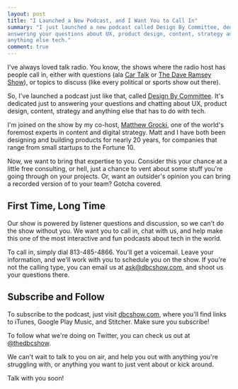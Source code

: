 ```yaml
---
layout: post
title: "I Launched a New Podcast, and I Want You to Call In"
summary: "I just launched a new podcast called Design By Committee, dedicated to
answering your questions about UX, product design, content, strategy and
anything else tech."
comment: true
---
```


I've always loved talk radio. You know, the shows where the radio host has
people call in, either with questions (ala [Car Talk][cartalk] or [The Dave Ramsey
Show][dave]), or topics to discuss (like every political or sports show out
there).

So, I've launched a podcast just like that, called [Design By Committee][dbc].
It's dedicated just to answering your questions and chatting about UX, product
design, content, strategy and anything else that has to do with tech. 

I'm joined on the show by my co-host, [Matthew Grocki][matt], one of the world's
foremost experts in content and digital strategy. Matt and I have both been
designing and building products for nearly 20 years, for companies that range
from small startups to the Fortune 10.

Now, we want to bring that expertise to you. Consider this your chance at a
little free consulting, or hell, just a chance to vent about some stuff you're
going through on your projects. Or, want an outsider's opinion you can bring a
recorded version of to your team? Gotcha covered.

## First Time, Long Time

Our show is powered by listener questions and discussion, so we can't do the
show without you. We want you to call in, chat with us, and help make this one
of the most interactive and fun podcasts about tech in the world.

To call in, simply dial 813-485-4866. You'll get a voicemail. Leave your
information, and we'll work with you to schedule you on the show. If you're not
the calling type, you can email us at [ask@dbcshow.com](mailto:ask@dbcshow.com),
and shoot us your questions there.

## Subscribe and Follow

To subscribe to the podcast, just visit [dbcshow.com][dbc], where you'll find
links to iTunes, Google Play Music, and Stitcher. Make sure you subscribe!

To follow what we're doing on Twitter, you can check us out at
[@thedbcshow](https://twitter.com/thedbcshow).

We can't wait to talk to you on air, and help you out with anything you're
struggling with, or anything you want to just vent about or kick around. 

Talk with you soon!

[cartalk]: https://www.cartalk.com
[dave]: https://daveramsey.com
[dbc]: http://dbcshow.com
[matt]: https://twitter.com/mgrocki
